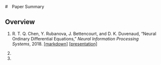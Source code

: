 #　Paper Summary
## Overview

1. R. T. Q. Chen, Y. Rubanova, J. Bettencourt, and D. K. Duvenaud, “Neural Ordinary Differential Equations,” *Neural Information Processing Systems*, 2018. 
   [[markdown]]() [[presentation]](https://hackmd.io/@Chieh997/2017NODEs)
2.

3.
